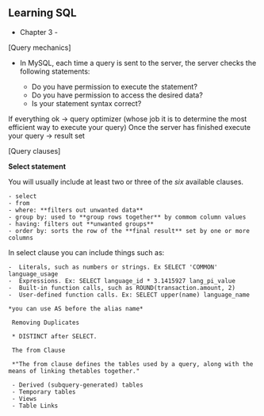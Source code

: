 ## Learning SQL
 
* Chapter 3 - 
 
 [Query mechanics]
 
 * In MySQL, each time a query is sent to the server, the server checks the following statements:
 
   * Do you have permission to execute the statement?
   * Do you have permission to access the desired data?
   * Is your statement syntax correct?
   
  If everything ok -> query optimizer (whose job it is to determine the most efficient way to execute your query)
  Once the server has finished execute your query -> result set
  
   [Query clauses]
  
   **Select statement**
   
   You will usually include at least two or three of the *six* available clauses.

    - select
    - from
    - where: **filters out unwanted data** 
    - group by: used to **group rows together** by commom column values
    - having: filters out **unwanted groups**
    - order by: sorts the row of the **final result** set by one or more columns
   
   In select clause you can include things such as:
   
    -  Literals, such as numbers or strings. Ex SELECT 'COMMON' language_usage 
    -  Expressions. Ex: SELECT language_id * 3.1415927 lang_pi_value
    -  Built-in function calls, such as ROUND(transaction.amount, 2) 
    -  User-defined function calls. Ex: SELECT upper(name) language_name
    
    *you can use AS before the alias name*
    
     Removing Duplicates
     
     * DISTINCT after SELECT.
     
     The from Clause
     
     *"The from clause defines the tables used by a query, along with the means of linking thetables together."
     
     - Derived (subquery-generated) tables
     - Temporary tables
     - Views
     - Table Links     
     
    
   
   
